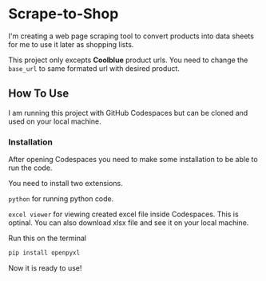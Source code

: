 # Scrape-to-Shop

I'm creating a web page scraping tool to convert products into data sheets for me to use it later as shopping lists.

This project only excepts **Coolblue** product urls.
You need to change the `base_url` to same formated url with desired product.

## How To Use
I am running this project with GitHub Codespaces but can be cloned and used on your local machine.

### Installation
After opening Codespaces you need to make some installation to be able to run the code.

You need to install two extensions.

`python` for running python code.

`excel viewer` for viewing created excel file inside Codespaces. This is optinal. You can also download xlsx file and see it on your local machine.

Run this on the terminal
```bash
pip install openpyxl
```

Now it is ready to use!
